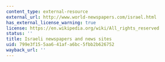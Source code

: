 ```yaml
---
content_type: external-resource
external_url: http://www.world-newspapers.com/israel.html
has_external_license_warning: true
license: https://en.wikipedia.org/wiki/All_rights_reserved
status: ''
title: Israeli newspapers and news sites
uid: 799e3f15-5aa6-41af-a6bc-5fbb2b626752
wayback_url: ''
---
```

